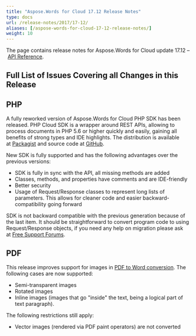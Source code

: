 ```yaml
---
title: "Aspose.Words for Cloud 17.12 Release Notes"
type: docs
url: /release-notes/2017/17-12/
aliases: [/aspose-words-for-cloud-17-12-release-notes/]
weight: 10
---
```


The page contains release notes for Aspose.Words for Cloud update 17.12 – [API Reference](https://apireference.aspose.cloud/words/).

## Full List of Issues Covering all Changes in this Release

## PHP

A fully reworked version of Aspose.Words for Cloud PHP SDK has been released. PHP Cloud SDK is a wrapper around REST APIs, allowing to process documents in PHP 5.6 or higher quickly and easily, gaining all benefits of strong types and IDE highlights. The distribution is available at [Packagist](https://packagist.org/packages/aspose/words-sdk-php) and source code at [GitHub](https://github.com/aspose-words-cloud/aspose-words-cloud-php).

New SDK is fully supported and has the following advantages over the previous versions:

- SDK is fully in sync with the API, all missing methods are added
- Classes, methods, and properties have comments and are IDE-friendly
- Better security
- Usage of Request/Response classes to represent long lists of parameters. This allows for cleaner code and easier backward-compatibility going forward

SDK is not backward compatible with the previous generation because of the last item. It should be straightforward to convert program code to using Request/Response objects, if you need any help on migration please ask at [Free Support Forums](https://forum.aspose.cloud/c/words).

## PDF

This release improves support for images in [PDF to Word conversion](/words/convert/pdf-to-word/). The following cases are now supported:

- Semi-transparent images
- Rotated images
- Inline images (images that go "inside" the text, being a logical part of text paragraph).

The following restrictions still apply:

- Vector images (rendered via PDF paint operators) are not converted
